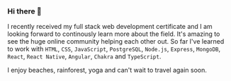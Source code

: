### Hi there 👋
I recently received my full stack web development certificate and I am looking forward to continously learn more about the field. It's amazing to see the huge online community helping each other out.
So far I've learned to work with `HTML`, `CSS`, `JavaScript`, `PostgreSQL`, `Node.js`, `Express`, `MongoDB`, `React`, `React Native`, `Angular`, `Chakra` and `TypeScript`.

I enjoy beaches, rainforest, yoga and can't wait to travel again soon.


<!--
**ClaraPapaya/ClaraPapaya** is a ✨ _special_ ✨ repository because its `README.md` (this file) appears on your GitHub profile.


